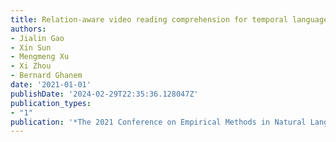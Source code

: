 ```yaml
---
title: Relation-aware video reading comprehension for temporal language grounding
authors:
- Jialin Gao
- Xin Sun
- Mengmeng Xu
- Xi Zhou
- Bernard Ghanem
date: '2021-01-01'
publishDate: '2024-02-29T22:35:36.128047Z'
publication_types:
- "1"
publication: '*The 2021 Conference on Empirical Methods in Natural Language Processing*'
---
```

